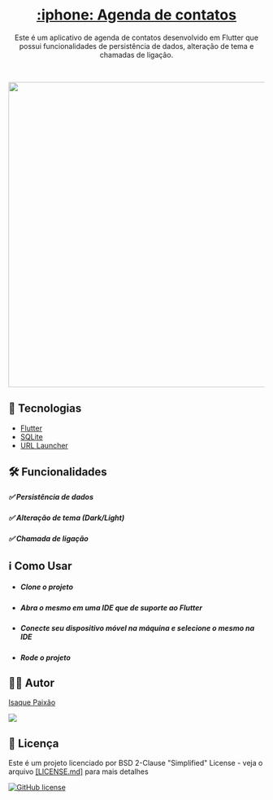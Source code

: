 <h1 align="center"><u> :iphone: Agenda de contatos </u></h1>

<p align="center"> Este é um aplicativo de agenda de contatos desenvolvido em Flutter que possui funcionalidades de persistência de dados, alteração de tema e chamadas de ligação. </p>

<br>
<p align="center">
  <img src="agenda/lib/gif/projeto.gif" height="600">
</p>

## :rocket: Tecnologias

<ul>
  <li><a href="https://flutter.dev/">Flutter</a></li>
  <li><a href="https://pub.dev/packages/sqflite">SQLite</a></li>
  <li><a href="https://pub.dev/packages/url_launcher">URL Launcher</a></li>
</ul>

## :hammer_and_wrench: Funcionalidades

##### :white_check_mark: Persistência de dados
##### :white_check_mark: Alteração de tema (Dark/Light)
##### :white_check_mark: Chamada de ligação


## :information_source: Como Usar
<ul>
  <li><h5>Clone o projeto</h5></li>
  <li><h5>Abra o mesmo em uma IDE que de suporte ao Flutter</h5></li>
  <li><h5>Conecte seu dispositivo móvel na máquina e selecione o mesmo na IDE</h5></li>
  <li><h5>Rode o projeto</h5></li>
</ul>

## :frowning_man: Autor
<a href="https://www.linkedin.com/in/isaque-paixao/">Isaque Paixão</a>
<p>
<img src="https://img.shields.io/badge/Linkedin-Isaque%20Paix%C3%A3o-0000CD" href="https://www.linkedin.com/in/isaque-paixao/">
</p>

## :memo: Licença
<p>Este é um projeto licenciado por BSD 2-Clause "Simplified" License - veja o arquivo <a href="https://github.com/Ispx/Agenda-de-contatos/blob/master/LICENSE">[LICENSE.md]</a> para mais detalhes</p>
<a href="https://github.com/Ispx/Agenda-de-contatos/blob/master/LICENSE"><img alt="GitHub license" src="https://img.shields.io/github/license/Ispx/Agenda-de-contatos?color=0000CD"></a>
